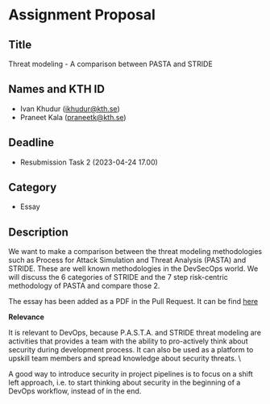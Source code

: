 # Assignment Proposal

## Title

Threat modeling - A comparison between PASTA and STRIDE

## Names and KTH ID

  - Ivan Khudur (ikhudur@kth.se)
  - Praneet Kala (praneetk@kth.se)

## Deadline

- Resubmission Task 2 (2023-04-24 17.00)

## Category

- Essay

## Description

We want to make a comparison between the threat modeling methodologies such as Process for Attack Simulation and Threat Analysis (PASTA) and STRIDE.
These are well known methodologies in the DevSecOps world. We will discuss the 6 categories of STRIDE and the 7 step risk-centric methodology of PASTA
and compare those 2.

The essay has been added as a PDF in the Pull Request. It can be find [here](https://github.com/KTH/devops-course/pull/2288/files)

**Relevance**

It is relevant to DevOps, because P.A.S.T.A. and STRIDE threat modeling are activities that provides a team with the ability to pro-actively think about security during development process. It can also be used as a platform to upskill team members and spread knowledge about
security threats. \

A good way to introduce security in project pipelines is to focus on a shift left approach, i.e. to start thinking about security in the beginning of a DevOps workflow, instead of in the end.
